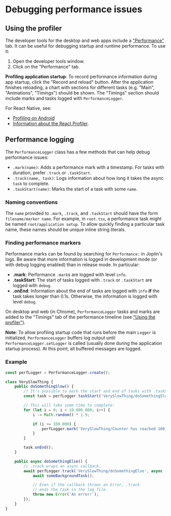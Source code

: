 # Debugging performance issues

## Using the profiler

The developer tools for the desktop and web apps include a ["Performance"](https://developer.chrome.com/docs/devtools/performance) tab. It can be useful for debugging startup and runtime performance. To use it:
1. Open the developer tools window.
2. Click on the "Performance" tab.

**Profiling application startup**: To record performance information during app startup, click the "Record and reload" button. After the application finishes reloading, a chart with sections for different tasks (e.g. "Main", "Animations", "Timings") should be shown. The "Timings" section should include marks and tasks logged with `PerformanceLogger`.

For React Native, see:
- [Profiling on Android](https://reactnative.dev/docs/profiling)
- [Information about the React Profiler](https://reactnative.dev/docs/react-native-devtools#react-profiler).

## Performance logging

The `PerformanceLogger` class has a few methods that can help debug performance issues:
- `.mark(name)`: Adds a performance mark with a timestamp. For tasks with duration, prefer `.track` or `.taskStart`.
- `.track(name, task)`: Logs information about how long it takes the async `task` to complete.
- `.taskStart(name)`: Marks the start of a task with some `name`.

### Naming conventions

The `name` provided to `.mark`, `.track`, and `.taskStart` should have the form `filename/marker name`. For example, in `root.tsx`, a performance task might be named `root/application setup`. To allow quickly finding a particular task name, these names should be unique inline string literals.

### Finding performance markers

Performance marks can be found by searching for `Performance:` in Joplin's logs. Be aware that more information is logged in development mode (or with debug logging enabled) than in release mode. In particular:
- **.mark**: Performance `.mark`s are logged with level `info`.
- **.taskStart**: The start of tasks logged with `.track` or `.taskStart` are logged with `debug`.
- **.onEnd**: Information about the end of tasks are logged with `info` **if** the task takes longer than 0.1s. Otherwise, the information is logged with level `debug`.

On desktop and web (in Chrome), `PerformanceLogger` tasks and marks are added to the "Timings" tab of the performance timeline (see ["Using the profiler"](#using-the-profiler)). 

**Note**: To allow profiling startup code that runs before the main `Logger` is initialized, `PerformanceLogger` buffers log output until `PerformanceLogger.setLogger` is called (usually done during the application startup process). At this point, all buffered messages are logged. 

### Example

```ts
const perfLogger = PerformanceLogger.create();

class VerySlowThing {
	public doSomethingSlow() {
		// It's possible to mark the start and end of tasks with .taskStart and .onEnd:
		const task = perfLogger.taskStart('VerySlowThing/doSomethingSlow');

		// This will take some time to complete:
		for (let i = 0; i < 10_000_000; i++) {
			i -= Math.random() * 1.9;

			if (i >= 100_000) {
				perfLogger.mark('VerySlowThing/Counter has reached 100_000');
			}
		}

		task.onEnd();
	}

	public async doSomethingElse() {
		// .track wraps an async callback.
		await perfLogger.track('VerySlowThing/doSomethingElse', async () => {
			await someBackgroundTask();

			// Even if the callback throws an Error, .track
			// ends the task in the log file.
			throw new Error('An error!');
		});
	}
}
```
